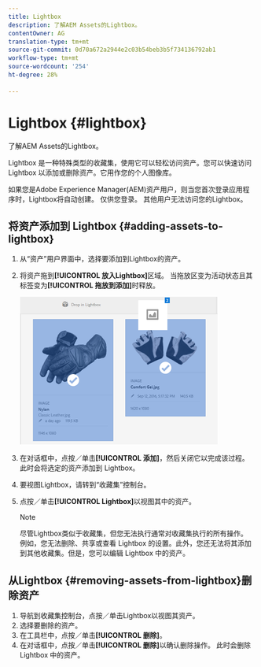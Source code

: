 ```yaml
---
title: Lightbox
description: 了解AEM Assets的Lightbox。
contentOwner: AG
translation-type: tm+mt
source-git-commit: 0d70a672a2944e2c03b54beb3b5f734136792ab1
workflow-type: tm+mt
source-wordcount: '254'
ht-degree: 28%

---
```



# Lightbox {#lightbox}

了解AEM Assets的Lightbox。

Lightbox 是一种特殊类型的收藏集，使用它可以轻松访问资产。您可以快速访问 Lightbox 以添加或删除资产。它用作您的个人图像库。

如果您是Adobe Experience Manager(AEM)资产用户，则当您首次登录应用程序时，Lightbox将自动创建。 仅供您登录。 其他用户无法访问您的Lightbox。

## 将资产添加到 Lightbox {#adding-assets-to-lightbox}

1. 从“资产”用户界面中，选择要添加到Lightbox的资产。
1. 将资产拖到&#x200B;**[!UICONTROL 放入Lightbox]**&#x200B;区域。 当拖放区变为活动状态且其标签变为&#x200B;**[!UICONTROL 拖放到添加]**&#x200B;时释放。

   ![add_to_lightbox](assets/add_to_lightbox.png)

1. 在对话框中，点按／单击&#x200B;**[!UICONTROL 添加]**，然后关闭它以完成该过程。 此时会将选定的资产添加到 Lightbox。
1. 要视图Lightbox，请转到“收藏集”控制台。
1. 点按／单击&#x200B;**[!UICONTROL Lightbox]**&#x200B;以视图其中的资产。

   >[!NOTE]
   >
   >尽管Lightbox类似于收藏集，但您无法执行通常对收藏集执行的所有操作。 例如，您无法删除、共享或查看 Lightbox 的设置。此外，您还无法将其添加到其他收藏集。但是，您可以编辑 Lightbox 中的资产。

## 从Lightbox {#removing-assets-from-lightbox}删除资产

1. 导航到收藏集控制台，点按／单击Lightbox以视图其资产。
1. 选择要删除的资产。
1. 在工具栏中，点按／单击&#x200B;**[!UICONTROL 删除]**。
1. 在对话框中，点按／单击&#x200B;**[!UICONTROL 删除]**&#x200B;以确认删除操作。 此时会删除 Lightbox 中的资产。

